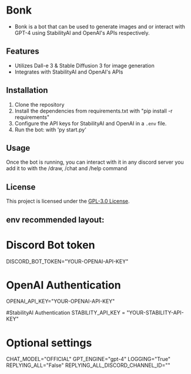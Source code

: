 # Bonk

- Bonk is a bot that can be used to generate images and or interact with GPT-4 using StabilityAI and OpenAI's APIs respectively.

## Features

- Utilizes Dall-e 3 & Stable Diffusion 3 for image generation
- Integrates with StabilityAI and OpenAI's APIs

## Installation

1. Clone the repository
2. Install the dependencies from requirements.txt with "pip install -r requirements"
3. Configure the API keys for StabilityAI and OpenAI in a `.env` file.
4. Run the bot: with 'py start.py'

## Usage

Once the bot is running, you can interact with it in any discord server you add it to with the /draw, /chat and /help command

## License

This project is licensed under the [GPL-3.0 License](LICENSE).


## env recommended layout:

# Discord Bot token
DISCORD_BOT_TOKEN="YOUR-OPENAI-API-KEY"

# OpenAI Authentication
OPENAI_API_KEY="YOUR-OPENAI-API-KEY"

#StabilityAI Authentication
STABILITY_API_KEY = "YOUR-STABILITY-API-KEY"

# Optional settings
CHAT_MODEL="OFFICIAL"
GPT_ENGINE="gpt-4"
LOGGING="True"
REPLYING_ALL="False"
REPLYING_ALL_DISCORD_CHANNEL_ID=""

